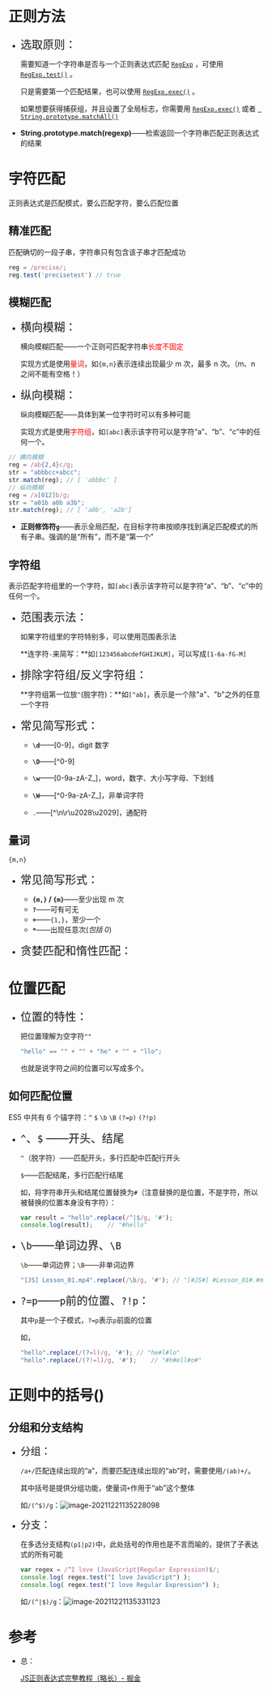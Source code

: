 # 正则方法

+ <span style="font-size:22px">选取原则：</span>

    需要知道一个字符串是否与一个正则表达式匹配 [`RegExp`](https://developer.mozilla.org/zh-CN/docs/Web/JavaScript/Reference/Global_Objects/RegExp) ，可使用 [`RegExp.test()`](https://developer.mozilla.org/zh-CN/docs/Web/JavaScript/Reference/Global_Objects/RegExp/test) 。

    只是需要第一个匹配结果，也可以使用 [`RegExp.exec()`](https://developer.mozilla.org/zh-CN/docs/Web/JavaScript/Reference/Global_Objects/RegExp/exec) 。

    如果想要获得捕获组，并且设置了全局标志，你需要用 [`RegExp.exec()`](https://developer.mozilla.org/zh-CN/docs/Web/JavaScript/Reference/Global_Objects/RegExp/exec) 或者 [` String.prototype.matchAll()`](https://developer.mozilla.org/zh-CN/docs/Web/JavaScript/Reference/Global_Objects/String/matchAll)

+ **String.prototype.match(regexp)**——检索返回一个字符串匹配正则表达式的结果

    

# 字符匹配

正则表达式是匹配模式，要么匹配字符，要么匹配位置

## 精准匹配

匹配确切的一段子串，字符串只有包含该子串才匹配成功

```js
reg = /precise/;
reg.test('precisetest')	// true
```

## 模糊匹配

+ <span style="font-size:22px">横向模糊：</span>

    横向模糊匹配——一个正则可匹配字符串<span style="color:red">长度不固定</span>

    实现方式是使用<span style="color:red">量词</span>，如`{m,n}`表示连续出现最少 m 次，最多 n 次。（m、n 之间不能有空格！）

+ <span style="font-size:22px">纵向模糊：</span>

    纵向模糊匹配——具体到某一位字符时可以有多种可能

    实现方式是使用<span style="color:red">字符组</span>，如`[abc]`表示该字符可以是字符“a”、“b”、“c”中的任何一个。

```js
// 横向模糊
reg = /ab{2,4}c/g;
str = "abbbcc+abcc";
str.match(reg);	// [ 'abbbc' ]
// 纵向模糊
reg = /a[012]b/g;
str = "a01b a0b a3b";
str.match(reg);	// [ 'a0b', 'a2b']
```

+ **正则修饰符`g`**——表示全局匹配，在目标字符串按顺序找到满足匹配模式的所有子串。强调的是“所有”，而不是“第一个”

## 字符组

表示匹配字符组里的一个字符，如`[abc]`表示该字符可以是字符“a”、“b”、“c”中的任何一个。

+ <span style="font-size:22px">范围表示法：</span>

    如果字符组里的字符特别多，可以使用范围表示法

    **连字符`-`来简写：**如`[123456abcdefGHIJKLM]`，可以写成`[1-6a-fG-M]`

+ <span style="font-size:22px">排除字符组/反义字符组：</span>

    **字符组第一位放`^`(脱字符)：**如`[^ab]`，表示是一个除"a"、"b"之外的任意一个字符

+ <span style="font-size:22px">常见简写形式：</span>

    + **`\d`**——[0-9]，digit 数字

    + **`\D`**——\[^0-9]
    + **`\w`**——[0-9a-zA-Z_]，word，数字、大小写字母、下划线
    + **`\W`**——\[^0-9a-zA-Z_]，非单词字符
    + `.`——\[^\n\r\u2028\u2029]，通配符

## 量词

`{m,n}`

+ <span style="font-size:22px">常见简写形式：</span>
    + **`{m,}` / `{m}`**——至少出现 m 次
    + **`?`**——可有可无
    + **`+`**——`{1,}`，至少一个
    + **`*`**——出现任意次(*包括 0*)

+ <span style="font-size:22px">贪婪匹配和惰性匹配：</span>

    

# 位置匹配

+ <span style="font-size:22px">位置的特性：</span>

    把位置理解为空字符`""`

    ```js
    "hello" == "" + "" + "he" + "" + "llo"; 
    ```

    也就是说字符之间的位置可以写成多个。

## 如何匹配位置

ES5 中共有 6 个锚字符：`^`  `$` `\b` `\B` `(?=p)` `(?!p)`

+ <span style="font-size:22px">`^`、`$` ——开头、结尾</span>

    `^`（脱字符）——匹配开头，多行匹配中匹配行开头

    `$`——匹配结尾，多行匹配行结尾

    如，将字符串开头和结尾位置替换为`#`（注意替换的是位置，不是字符，所以被替换的位置本身没有字符）：

    ```js
    var result = "hello".replace(/^|$/g, '#');
    console.log(result); 	// "#hello"
    ```

+ <span style="font-size:22px">`\b`——单词边界、`\B` </span>

    `\b`——单词边界；`\B`——非单词边界

    ```js
    "[JS] Lesson_01.mp4".replace(/\b/g, '#'); // "[#JS#] #Lesson_01#.#mp4#"
    ```

+ <span style="font-size:22px">`?=p`——`p`前的位置、`?!p`：</span>

    其中`p`是一个子模式，`?=p`表示`p`前面的位置

    如，

    ```js
    "hello".replace(/(?=l)/g, '#');	// "he#l#lo"
    "hello".replace(/(?!=l)/g, '#');	// "#h#ell#o#"
    ```

    



# 正则中的括号()

## 分组和分支结构

+ <span style="font-size:20px">分组：</span>

    `/a+/`匹配连续出现的“a”，而要匹配连续出现的“ab”时，需要使用`/(ab)+/`。

    其中括号是提供分组功能，使量词`+`作用于“ab”这个整体

    如`/(^$)/g`：![image-20211221135228098](https://gitee.com/ethereal-bang/images/raw/master/20211221135235.png)

+ <span style="font-size:20px">分支：</span>

    在多选分支结构`(p1|p2)`中，此处括号的作用也是不言而喻的，提供了子表达式的所有可能

    ```js
    var regex = /^I love (JavaScript|Regular Expression)$/;
    console.log( regex.test("I love JavaScript") );
    console.log( regex.test("I love Regular Expression") );
    ```

    如`/(^|$)/g`：![image-20211221135331123](https://gitee.com/ethereal-bang/images/raw/master/20211221135331.png)



# 参考

+ 总：

    [JS正则表达式完整教程（略长）- 掘金](https://juejin.cn/post/6844903487155732494#heading-1)
    
    
